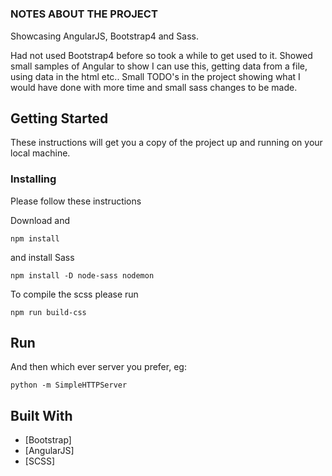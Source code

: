 #  



### NOTES ABOUT THE PROJECT

Showcasing AngularJS, Bootstrap4 and Sass.

Had not used Bootstrap4 before so took a while to get used to it. Showed small samples of Angular to show I can use this, getting data from a file, using data in the html etc..
Small TODO's in the project showing what I would have done with more time and small sass changes to be made.

## Getting Started

These instructions will get you a copy of the project up and running on your local machine.


### Installing

Please follow these instructions

Download and 

```
npm install 
```

and install Sass

```
npm install -D node-sass nodemon
```

To compile the scss please run

```
npm run build-css
```

## Run


And then which ever server you prefer, eg:

```
python -m SimpleHTTPServer
```



## Built With

* [Bootstrap] 
* [AngularJS] 
* [SCSS]

